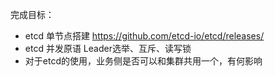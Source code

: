 
完成目标：

- etcd 单节点搭建 https://github.com/etcd-io/etcd/releases/
- etcd 并发原语 Leader选举、互斥、读写锁
- 对于etcd的使用，业务侧是否可以和集群共用一个，有何影响